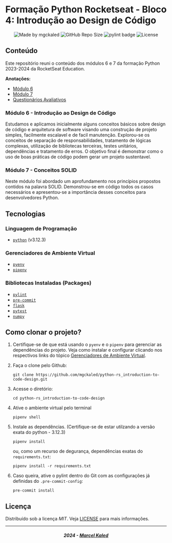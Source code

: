 <!-- markdownlint-disable MD033 -->

# Formação Python Rocketseat - Bloco 4: Introdução ao Design de Código

<div align="center">
  <img alt="Made by mgckaled" src="https://img.shields.io/badge/made%20by-mgckaled-darkblue">
  <img alt="GitHub Repo Size" src="https://img.shields.io/github/repo-size/mgckaled/python-rs_introduction-to-code-design">
  <img alt="pylint badge" src="https://img.shields.io/badge/linting-pylint-yellowgreen">
  <img alt="License" src="https://img.shields.io/static/v1?label=license&message=MIT&color=49AA26&labelColor=000000">
</div>

## Conteúdo

Este repositório reuni o conteúdo dos módulos 6 e 7 da formação Python 2023-2024 da RocketSeat Education.

**Anotações:**

- [Módulo 6](./.github/docs/m6-notes.md)
- [Módulo 7](./.github/docs/m7-notes.md)
- [Questionários Avaliativos](./.github/docs/evaluative_questionnaires.md)

### Módulo 6 - Introdução ao Design de Código

Estudamos e aplicamos inicialmente alguns conceitos básicos sobre design de código e arquitetura de software visando uma construção de projeto simples, facilmente escalavel e de facil manutenção. Explorou-se os conceitos de separação de responsabilidades, tratamento de lógicas complexas, utilização de bibliotecas terceiras, testes unitários, dependências e tratamento de erros. O objetivo final é demonstrar como o uso de boas práticas de código podem gerar um projeto sustentavel.

### Módulo 7 - Conceitos SOLID

Neste módulo foi abordado um aprofundamento nos princípios propostos contidos na palavra SOLID. Demonstrou-se em código todos os casos necessários e apresentou-se a importância desses conceitos para desenvolvedores Python.

## Tecnologias

### Linguagem de Programação

- [`python`](https://www.python.org/) (v3.12.3)

### Gerenciadores de Ambiente Virtual

- [`pyenv`](https://github.com/pyenv/pyenv)
- [`pipenv`](https://pipenv.pypa.io/en/latest/)

### Bibliotecas Instaladas (Packages)

- [`pylint`](https://pylint.pycqa.org/en/latest/index.html)
- [`pre-commit`](https://pre-commit.com/)
- [`flask`](https://flask.palletsprojects.com/en/3.0.x/)
- [`pytest`](https://docs.pytest.org/en/8.2.x/)
- [`numpy`](https://numpy.org/)

## Como clonar o projeto?

1. Certifique-se de que está usando o `pyenv` e o `pipenv` para gerenciar as dependências do projeto. Veja como instalar e configurar clicando nos respectivos links do tópico [Gerenciadores de Ambiente Virtual](#gerenciadores-de-ambiente-virtual).

2. Faça o clone pelo Github:

    ```shell
    git clone https://github.com/mgckaled/python-rs_introduction-to-code-design.git
    ```

3. Acesse o diretório:

    ```shell
    cd python-rs_introduction-to-code-design
    ```

4. Ative o ambiente virtual pelo terminal

    ```shell
    pipenv shell
    ```

5. Instale as dependências. (Certifique-se de estar utilzando a versão exata do python - 3.12.3)

    ```shell
    pipenv install
    ```

    ou, como um recurso de degurança,  dependências exatas do `requirements.txt`:

    ```shell
    pipenv install -r requirements.txt
    ```

6. Caso queira, ative o pylint dentro do Git com as configurações já definidas do `.pre-commit-config`:

    ```shell
    pre-commit install
    ```

## Licença

Distribuído sob a licença *MIT*. Veja [LICENSE](LICENSE) para mais informações.

---

<h5 align="center">
  2024 - <a href="https://github.com/mgckaled/">Marcel Kaled</a>
</h5>
